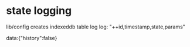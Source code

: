 # state logging
lib/config creates indexeddb table log
 log: "++id,timestamp,state,params"
 
    
data:{"history":false}